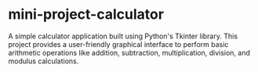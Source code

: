# mini-project-calculator
A simple calculator application built using Python's Tkinter library. This project provides a user-friendly graphical interface to perform basic arithmetic operations like addition, subtraction, multiplication, division, and modulus calculations.

